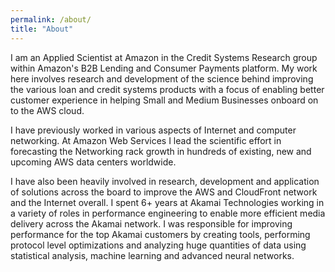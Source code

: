 ```yaml
---
permalink: /about/
title: "About"
---
```


I am an Applied Scientist at Amazon in the Credit Systems Research group within Amazon's B2B Lending and Consumer Payments platform. My work here involves research and development of the science behind improving the various loan and credit systems products with a focus of enabling better customer experience in helping Small and Medium Businesses onboard on to the AWS cloud.

I have previously worked in various aspects of Internet and computer networking. At Amazon Web Services I lead the scientific effort in forecasting the Networking rack growth in hundreds of existing, new and upcoming AWS data centers worldwide.

I have also been heavily involved in research, development and application of solutions across the board to improve the AWS and CloudFront network and the Internet overall. I spent 6+ years at Akamai Technologies working in a variety of roles in performance engineering to enable more efficient media delivery across the Akamai network. I was responsible for improving performance for the top Akamai customers by creating tools, performing protocol level optimizations and analyzing huge quantities of data using statistical analysis, machine learning and advanced neural networks.
